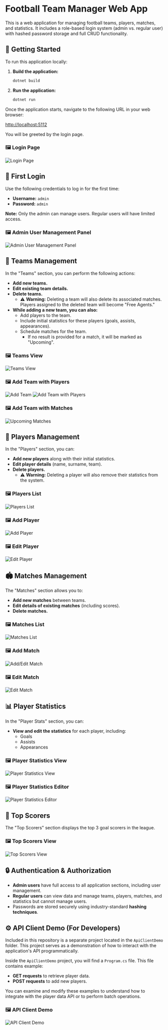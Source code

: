 # Football Team Manager Web App

This is a web application for managing football teams, players, matches, and statistics. It includes a role-based login system (admin vs. regular user) with hashed password storage and full CRUD functionality.

## 🚀 Getting Started

To run this application locally:

1.  **Build the application:**
    ```bash
    dotnet build
    ```
2.  **Run the application:**
    ```bash
    dotnet run
    ```

Once the application starts, navigate to the following URL in your web browser:

[http://localhost:5112](http://localhost:5112)

You will be greeted by the login page.

### 🖼️ Login Page
![Login Page](GitHubphotos/LoginPage.png)

## 🔐 First Login

Use the following credentials to log in for the first time:

* **Username:** `admin`
* **Password:** `admin`

**Note:** Only the admin can manage users. Regular users will have limited access.

### 🖼️ Admin User Management Panel
![Admin User Management Panel](GitHubphotos/AdminUserManagementPanel.png)

## 👥 Teams Management

In the "Teams" section, you can perform the following actions:

* **Add new teams.**
* **Edit existing team details.**
* **Delete teams.**
    * ⚠️ **Warning:** Deleting a team will also delete its associated matches. Players assigned to the deleted team will become "Free Agents."
* **While adding a new team, you can also:**
    * Add players to the team.
    * Include initial statistics for these players (goals, assists, appearances).
    * Schedule matches for the team.
        * If no result is provided for a match, it will be marked as "Upcoming".

### 🖼️ Teams View
![Teams View](GitHubphotos/TeamsView.png)

### 🖼️ Add Team with Players
![Add Team](GitHubphotos/AddTeam.png)
![Add Team with Players](GitHubphotos/AddTeamWithPlayers.png)

### 🖼️ Add Team with Matches
![Upcoming Matches](GitHubphotos/UpcomingMatches.png)

## 🧍 Players Management

In the "Players" section, you can:

* **Add new players** along with their initial statistics.
* **Edit player details** (name, surname, team).
* **Delete players.**
    * ⚠️ **Warning:** Deleting a player will also remove their statistics from the system.

### 🖼️ Players List
![Players List](GitHubphotos/PlayersList.png)

### 🖼️ Add Player
![Add Player](GitHubphotos/AddPlayer.png)

### 🖼️ Edit Player
![Edit Player](GitHubphotos/EditPlayer.png)

## 🏟️ Matches Management

The "Matches" section allows you to:

* **Add new matches** between teams.
* **Edit details of existing matches** (including scores).
* **Delete matches.**

### 🖼️ Matches List
![Matches List](GitHubphotos/MatchesList.png)

### 🖼️ Add Match
![Add/Edit Match](GitHubphotos/AddMatch.png)

### 🖼️ Edit Match
![Edit Match](GitHubphotos/EditMatch.png)

## 📊 Player Statistics

In the "Player Stats" section, you can:

* **View and edit the statistics** for each player, including:
    * Goals
    * Assists
    * Appearances

### 🖼️ Player Statistics View
![Player Statistics View](GitHubphotos/PlayerStatisticsView.png)

### 🖼️ Player Statistics Editor
![Player Statistics Editor](GitHubphotos/PlayerStatisticsEditor.png)

## 🥇 Top Scorers

The "Top Scorers" section displays the top 3 goal scorers in the league.

### 🖼️ Top Scorers View
![Top Scorers View](GitHubphotos/TopScorersView.png)

## 🔒 Authentication & Authorization

* **Admin users** have full access to all application sections, including user management.
* **Regular users** can view data and manage teams, players, matches, and statistics but cannot manage users.
* Passwords are stored securely using industry-standard **hashing techniques**.

## ⚙️ API Client Demo (For Developers)

Included in this repository is a separate project located in the `ApiClientDemo` folder. This project serves as a demonstration of how to interact with the application's API programmatically.

Inside the `ApiClientDemo` project, you will find a `Program.cs` file. This file contains example:
* **GET requests** to retrieve player data.
* **POST requests** to add new players.

You can examine and modify these examples to understand how to integrate with the player data API or to perform batch operations.
### 🖼️ API Client Demo
![API Client Demo](GitHubphotos/ApiClientDemo.png)